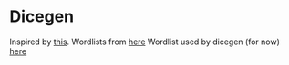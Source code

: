 # Dicegen

Inspired by [this](https://theintercept.com/2015/03/26/passphrases-can-memorize-attackers-cant-guess/).
Wordlists from [here](https://www.eff.org/deeplinks/2016/07/new-wordlists-random-passphrases)
Wordlist used by dicegen (for now) [here](https://www.eff.org/files/2016/09/08/eff_short_wordlist_1.txt)